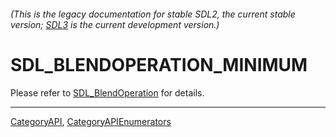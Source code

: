 ###### (This is the legacy documentation for stable SDL2, the current stable version; [SDL3](https://wiki.libsdl.org/SDL3/) is the current development version.)
# SDL_BLENDOPERATION_MINIMUM

Please refer to [SDL_BlendOperation](SDL_BlendOperation) for details.

----
[CategoryAPI](CategoryAPI), [CategoryAPIEnumerators](CategoryAPIEnumerators)

